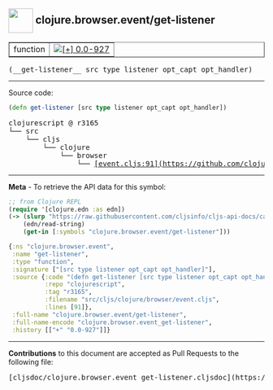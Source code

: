 ## <img width="48px" valign="middle" src="http://i.imgur.com/Hi20huC.png"> clojure.browser.event/get-listener

 <table border="1">
<tr>

<td>function</td>
<td><a href="https://github.com/cljsinfo/cljs-api-docs/tree/0.0-927"><img valign="middle" alt="[+] 0.0-927" src="https://img.shields.io/badge/+-0.0--927-lightgrey.svg"></a> </td>
</tr>
</table>

 <samp>
(__get-listener__ src type listener opt_capt opt_handler)<br>
</samp>

---





Source code:

```clj
(defn get-listener [src type listener opt_capt opt_handler])
```

 <pre>
clojurescript @ r3165
└── src
    └── cljs
        └── clojure
            └── browser
                └── <ins>[event.cljs:91](https://github.com/clojure/clojurescript/blob/r3165/src/cljs/clojure/browser/event.cljs#L91)</ins>
</pre>


---

__Meta__ - To retrieve the API data for this symbol:

```clj
;; from Clojure REPL
(require '[clojure.edn :as edn])
(-> (slurp "https://raw.githubusercontent.com/cljsinfo/cljs-api-docs/catalog/cljs-api.edn")
    (edn/read-string)
    (get-in [:symbols "clojure.browser.event/get-listener"]))
```

```clj
{:ns "clojure.browser.event",
 :name "get-listener",
 :type "function",
 :signature ["[src type listener opt_capt opt_handler]"],
 :source {:code "(defn get-listener [src type listener opt_capt opt_handler])",
          :repo "clojurescript",
          :tag "r3165",
          :filename "src/cljs/clojure/browser/event.cljs",
          :lines [91]},
 :full-name "clojure.browser.event/get-listener",
 :full-name-encode "clojure.browser.event_get-listener",
 :history [["+" "0.0-927"]]}

```

---

__Contributions__ to this document are accepted as Pull Requests to the following file:

 <pre>
[cljsdoc/clojure.browser.event_get-listener.cljsdoc](https://github.com/cljsinfo/cljs-api-docs/blob/master/cljsdoc/clojure.browser.event_get-listener.cljsdoc)
</pre>

